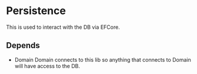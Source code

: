 ﻿# Persistence

This is used to interact with the DB via EFCore.

## Depends

* Domain
	Domain connects to this lib so anything that connects to Domain will have access to the DB.
